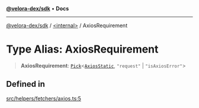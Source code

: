 [**@velora-dex/sdk**](../../README.md) • **Docs**

***

[@velora-dex/sdk](../../globals.md) / [\<internal\>](../README.md) / AxiosRequirement

# Type Alias: AxiosRequirement

> **AxiosRequirement**: [`Pick`](Pick.md)\<[`AxiosStatic`](../interfaces/AxiosStatic.md), `"request"` \| `"isAxiosError"`\>

## Defined in

[src/helpers/fetchers/axios.ts:5](https://github.com/VeloraDEX/sdk/blob/master/src/helpers/fetchers/axios.ts#L5)
